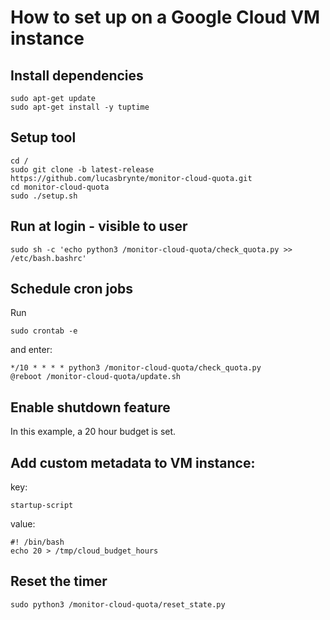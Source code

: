 # How to set up on a Google Cloud VM instance

## Install dependencies
```
sudo apt-get update
sudo apt-get install -y tuptime
```

## Setup tool
```
cd /
sudo git clone -b latest-release https://github.com/lucasbrynte/monitor-cloud-quota.git
cd monitor-cloud-quota
sudo ./setup.sh
```

## Run at login - visible to user
```
sudo sh -c 'echo python3 /monitor-cloud-quota/check_quota.py >> /etc/bash.bashrc'
```

## Schedule cron jobs
Run
```
sudo crontab -e
```
and enter:
```
*/10 * * * * python3 /monitor-cloud-quota/check_quota.py
@reboot /monitor-cloud-quota/update.sh
```

## Enable shutdown feature
In this example, a 20 hour budget is set.
## Add custom metadata to VM instance:
key:
```
startup-script
```
value:
```
#! /bin/bash
echo 20 > /tmp/cloud_budget_hours
```

## Reset the timer
```
sudo python3 /monitor-cloud-quota/reset_state.py
```
